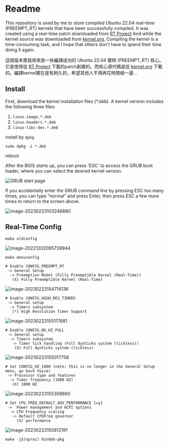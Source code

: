 # Readme

This repository is used by me to store compiled Ubuntu 22.04 real-time (PREEMPT_RT) kernels that have been successfully compiled. It was created using a real-time patch downloaded from [RT Project](https://www.kernel.org/pub/linux/kernel/projects/rt/) And while the kernel source was downloaded from [kernel.org](https://www.kernel.org/pub/linux/kernel), Compiling the kernel is a time-consuming task, and I hope that others don't have to spend their time doing it again.



這個版本庫我用來放一些編譯成功的 Ubuntu 22.04 實時 (PREEMPT_RT) 核心。它是使用從 [RT Project](https://www.kernel.org/pub/linux/kernel/projects/rt/) 下載的patch創建的。而核心源代碼是從 [kernel.org](https://www.kernel.org/pub/linux/kernel) 下載的。編譯kernel實在是有夠久的，希望其他人不用再花時間做一遍...



## Install

First, download the kernel installation files (*.deb). A kernel version includes the following three files:

1. `linux-image.*.deb`
2. `linux-headers.*.deb`
3. `linux-libc-dev.*.deb`

install by `dpkg`

```shell
sudo dpkg -i *.deb
```

reboot

After the BIOS starts up, you can press 'ESC' to access the GRUB boot loader, where you can select the desired kernel version.

![GRUB start page](pic/readme/sSCzp.png)

If you accidentally enter the GRUB command line by pressing ESC too many times, you can type "normal" and press Enter, then press ESC a few more times to return to the screen above.

![image-20230223103246880](pic/readme/image-20230223103246880.png)



## Real-Time Config

```she
make oldconfig
```

![image-20221202095739944](pic/readme/image-20221202095739944-1677116198824-1.png)



```shell
make menuconfig
```

```shell
# Enable CONFIG_PREEMPT_RT
 -> General Setup
  -> Preemption Model (Fully Preemptible Kernel (Real-Time))
   (X) Fully Preemptible Kernel (Real-Time)
```

![image-20230223154714136](pic/readme/image-20230223154714136.png)



```shell
# Enable CONFIG_HIGH_RES_TIMERS
 -> General setup
  -> Timers subsystem
   [*] High Resolution Timer Support
```

![image-20230223155117681](pic/readme/image-20230223155117681.png)



```shell
# Enable CONFIG_NO_HZ_FULL
 -> General setup
  -> Timers subsystem
   -> Timer tick handling (Full dynticks system (tickless))
    (X) Full dynticks system (tickless)
```

![image-20230223155017758](pic/readme/image-20230223155017758.png)



```shell
# Set CONFIG_HZ_1000 (note: this is no longer in the General Setup menu, go back twice)
 -> Processor type and features
  -> Timer frequency (1000 HZ)
   (X) 1000 HZ
```

![image-20230223155359860](pic/readme/image-20230223155359860.png)



```shell
# Set CPU_FREQ_DEFAULT_GOV_PERFORMANCE [=y]
 ->  Power management and ACPI options
  -> CPU Frequency scaling
   -> Default CPUFreq governor
     (X) performance
```

![image-20230223155812191](pic/readme/image-20230223155812191.png)



```shell
make -j$(nproc) bindeb-pkg
```
